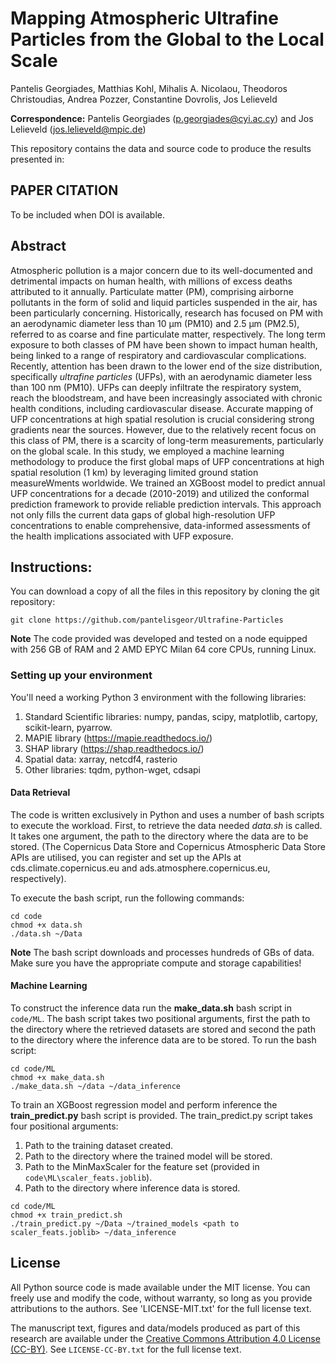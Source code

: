 # Mapping Atmospheric Ultrafine Particles from the Global to the Local Scale
Pantelis Georgiades, Matthias Kohl, Mihalis A. Nicolaou, Theodoros Christoudias, Andrea Pozzer, Constantine Dovrolis, Jos Lelieveld

**Correspondence:** Pantelis Georgiades (p.georgiades@cyi.ac.cy) and Jos Lelieveld (jos.lelieveld@mpic.de)

This repository contains the data and source code to produce the results presented in:

## PAPER CITATION
To be included when DOI is available.

## Abstract

Atmospheric pollution is a major concern due to its well-documented and detrimental impacts on human health, with millions of excess deaths attributed to it annually. Particulate matter (PM), comprising airborne pollutants in the form of solid and liquid particles suspended in the air, has been particularly concerning. Historically, research has focused on PM with an aerodynamic diameter less than 10 μm (PM10) and 2.5 μm (PM2.5), referred to as coarse and fine particulate matter, respectively. The long term exposure to both classes of PM have been shown to impact human health, being linked to a range of respiratory and cardiovascular complications. Recently, attention has been drawn to the lower end of the size distribution, specifically *ultrafine particles* (UFPs), with an aerodynamic diameter less than  100 nm (PM10). UFPs can deeply infiltrate the respiratory system, reach the bloodstream, and have been increasingly associated with chronic health conditions, including cardiovascular disease. Accurate mapping of UFP concentrations at high spatial resolution is crucial considering strong gradients near the sources. However, due to the relatively recent focus on this class of PM, there is a scarcity of long-term measurements, particularly on the global scale. In this study, we employed a machine learning methodology to produce the first global maps of UFP concentrations at high spatial resolution (1 km) by leveraging limited ground station measureWments worldwide. We trained an XGBoost model to predict annual UFP concentrations for a decade (2010-2019) and utilized the conformal prediction framework to provide reliable prediction intervals. This approach not only fills the current data gaps of global high-resolution UFP concentrations to enable comprehensive, data-informed assessments of the health implications associated with UFP exposure.

## Instructions:

You can download a copy of all the files in this repository by cloning the git repository:

```
git clone https://github.com/pantelisgeor/Ultrafine-Particles
```

**Note** The code provided was developed and tested on a node equipped with 256 GB of RAM and 2 AMD EPYC Milan 64 core CPUs, running Linux.

### Setting up your environment

You'll need a working Python 3 environment with the following libraries:
1. Standard Scientific libraries: numpy, pandas, scipy, matplotlib, cartopy, scikit-learn, pyarrow.
2. MAPIE library (https://mapie.readthedocs.io/)
3. SHAP library (https://shap.readthedocs.io/)
4. Spatial data: xarray, netcdf4, rasterio
5. Other libraries: tqdm, python-wget, cdsapi


#### Data Retrieval

The code is written exclusively in Python and uses a number of bash scripts to execute the workload. First, to retrieve the data needed *data.sh* is called. It takes one argument, the path to the directory where the data are to be stored. (The Copernicus Data Store and Copernicus Atmospheric Data Store APIs are utilised, you can register and set up the APIs at cds.climate.copernicus.eu and ads.atmosphere.copernicus.eu, respectively).

To execute the bash script, run the following commands:

```
cd code
chmod +x data.sh
./data.sh ~/Data
```
**Note** The bash script downloads and processes hundreds of GBs of data. Make sure you have the appropriate compute and storage capabilities!

#### Machine Learning

To construct the inference data run the **make_data.sh** bash script in `code/ML`. The bash script takes two positional arguments, first the path to the directory where the retrieved datasets are stored and second the path to the directory where the inference data are to be stored. To run the bash script:

```
cd code/ML
chmod +x make_data.sh
./make_data.sh ~/data ~/data_inference
```

To train an XGBoost regression model and perform inference the **train_predict.py** bash script is provided. The train_predict.py script takes four positional arguments:
1. Path to the training dataset created.
2. Path to the directory where the trained model will be stored.
3. Path to the MinMaxScaler for the feature set (provided in `code\ML\scaler_feats.joblib`).
4. Path to the directory where inference data is stored.

```
cd code/ML
chmod +x train_predict.sh
./train_predict.py ~/Data ~/trained_models <path to scaler_feats.joblib> ~/data_inference
```

## License

All Python source code is made available under the MIT license. You can freely use and modify the code, without warranty, so long as you provide attributions to the authors. See 'LICENSE-MIT.txt' for the full license text.

The manuscript text, figures and data/models produced as part of this research are available under the [Creative Commons Attribution 4.0 License (CC-BY)][cc-by]. See `LICENSE-CC-BY.txt` for the full license text.

[cc-by]: https://creativecommons.org/licenses/by/4.0/
